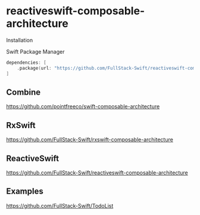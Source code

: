 # reactiveswift-composable-architecture

Installation

Swift Package Manager

```swift
dependencies: [
    .package(url: "https://github.com/FullStack-Swift/reactiveswift-composable-architecture", .upToNextMajor(from: "1.0.0"))
]
```

## Combine

https://github.com/pointfreeco/swift-composable-architecture

## RxSwift

https://github.com/FullStack-Swift/rxswift-composable-architecture

## ReactiveSwift

https://github.com/FullStack-Swift/reactiveswift-composable-architecture

## Examples

https://github.com/FullStack-Swift/TodoList
